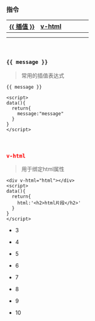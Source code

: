 ### 指令 

| [{{ 插值 }}](#0) | [v-html](#1) |      |      |      |      |
| :--------------: | :----------: | :--: | :--: | :--: | :--: |
|                  |              |      |      |      |      |
|                  |              |      |      |      |      |



​	<h3 id='0'>`{{ message }}`</h3>

> 常用的插值表达式

``` vue
{{ message }}

<script>
data(){
  return{
    message:"message"
  }
}
</script>
```

​	<h3 id='1' style="color:red"> `v-html`</h1>

> 用于绑定html属性

```vue
<div v-html="html"></div>
<script>
data(){
  return{
    html:'<h2>html片段</h2>'
  }
}
</script>
```



* 3

* 4

* 5

* 6

* 7

* 8

* 9

* 10

